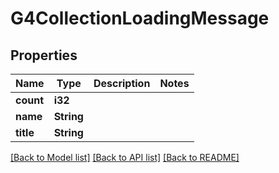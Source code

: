 # G4CollectionLoadingMessage

## Properties

Name | Type | Description | Notes
------------ | ------------- | ------------- | -------------
**count** | **i32** |  | 
**name** | **String** |  | 
**title** | **String** |  | 

[[Back to Model list]](../README.md#documentation-for-models) [[Back to API list]](../README.md#documentation-for-api-endpoints) [[Back to README]](../README.md)


